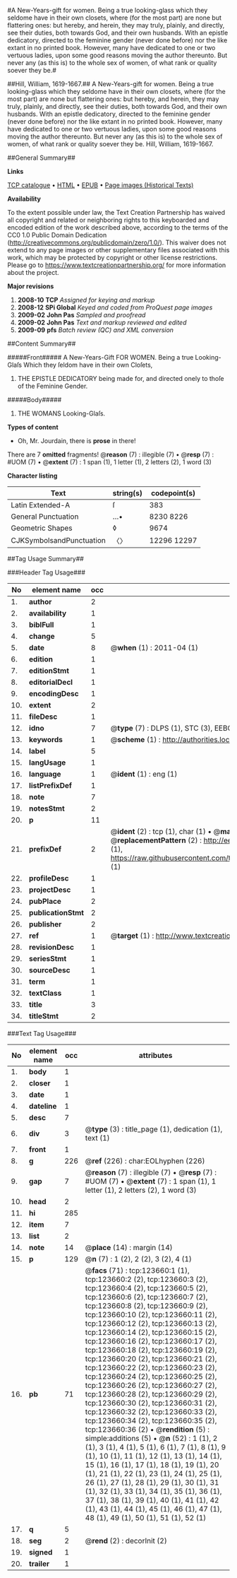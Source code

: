 #A New-Years-gift for women. Being a true looking-glass which they seldome have in their own closets, where (for the most part) are none but flattering ones: but hereby, and herein, they may truly, plainly, and directly, see their duties, both towards God, and their own husbands. With an epistle dedicatory, directed to the feminine gender (never done before) nor the like extant in no printed book. However, many have dedicated to one or two vertuous ladies, upon some good reasons moving the author thereunto. But never any (as this is) to the whole sex of women, of what rank or quality soever they be.#

##Hill, William, 1619-1667.##
A New-Years-gift for women. Being a true looking-glass which they seldome have in their own closets, where (for the most part) are none but flattering ones: but hereby, and herein, they may truly, plainly, and directly, see their duties, both towards God, and their own husbands. With an epistle dedicatory, directed to the feminine gender (never done before) nor the like extant in no printed book. However, many have dedicated to one or two vertuous ladies, upon some good reasons moving the author thereunto. But never any (as this is) to the whole sex of women, of what rank or quality soever they be.
Hill, William, 1619-1667.

##General Summary##

**Links**

[TCP catalogue](http://www.ota.ox.ac.uk/tcp/)  • 
[HTML](http://tei.it.ox.ac.uk/tcp/Texts-HTML/free/A86/A86361.html)  • 
[EPUB](http://tei.it.ox.ac.uk/tcp/Texts-EPUB/free/A86/A86361.epub) • 
[Page images (Historical Texts)](https://historicaltexts.jisc.ac.uk/eebo-99871255e)

**Availability**

To the extent possible under law, the Text Creation Partnership has waived all copyright and related or neighboring rights to this keyboarded and encoded edition of the work described above, according to the terms of the CC0 1.0 Public Domain Dedication (http://creativecommons.org/publicdomain/zero/1.0/). This waiver does not extend to any page images or other supplementary files associated with this work, which may be protected by copyright or other license restrictions. Please go to https://www.textcreationpartnership.org/ for more information about the project.

**Major revisions**

1. __2008-10__ __TCP__ *Assigned for keying and markup*
1. __2008-12__ __SPi Global__ *Keyed and coded from ProQuest page images*
1. __2009-02__ __John Pas__ *Sampled and proofread*
1. __2009-02__ __John Pas__ *Text and markup reviewed and edited*
1. __2009-09__ __pfs__ *Batch review (QC) and XML conversion*

##Content Summary##

#####Front#####
A New-Years-Gift FOR WOMEN. Being a true Looking-Glaſs Which they ſeldom have in their own Cloſets, 
1. THE EPISTLE DEDICATORY being made for, and directed onely to thoſe of the Feminine Gender.

#####Body#####

1. THE WOMANS Looking-Glaſs.

**Types of content**

  * Oh, Mr. Jourdain, there is **prose** in there!

There are 7 **omitted** fragments! 
 @__reason__ (7) : illegible (7)  •  @__resp__ (7) : #UOM (7)  •  @__extent__ (7) : 1 span (1), 1 letter (1), 2 letters (2), 1 word (3)

**Character listing**


|Text|string(s)|codepoint(s)|
|---|---|---|
|Latin Extended-A|ſ|383|
|General Punctuation|…•|8230 8226|
|Geometric Shapes|◊|9674|
|CJKSymbolsandPunctuation|〈〉|12296 12297|

##Tag Usage Summary##

###Header Tag Usage###

|No|element name|occ|attributes|
|---|---|---|---|
|1.|__author__|2||
|2.|__availability__|1||
|3.|__biblFull__|1||
|4.|__change__|5||
|5.|__date__|8| @__when__ (1) : 2011-04 (1)|
|6.|__edition__|1||
|7.|__editionStmt__|1||
|8.|__editorialDecl__|1||
|9.|__encodingDesc__|1||
|10.|__extent__|2||
|11.|__fileDesc__|1||
|12.|__idno__|7| @__type__ (7) : DLPS (1), STC (3), EEBO-CITATION (1), PROQUEST (1), VID (1)|
|13.|__keywords__|1| @__scheme__ (1) : http://authorities.loc.gov/ (1)|
|14.|__label__|5||
|15.|__langUsage__|1||
|16.|__language__|1| @__ident__ (1) : eng (1)|
|17.|__listPrefixDef__|1||
|18.|__note__|7||
|19.|__notesStmt__|2||
|20.|__p__|11||
|21.|__prefixDef__|2| @__ident__ (2) : tcp (1), char (1)  •  @__matchPattern__ (2) : ([0-9\-]+):([0-9IVX]+) (1), (.+) (1)  •  @__replacementPattern__ (2) : http://eebo.chadwyck.com/downloadtiff?vid=$1&page=$2 (1), https://raw.githubusercontent.com/textcreationpartnership/Texts/master/tcpchars.xml#$1 (1)|
|22.|__profileDesc__|1||
|23.|__projectDesc__|1||
|24.|__pubPlace__|2||
|25.|__publicationStmt__|2||
|26.|__publisher__|2||
|27.|__ref__|1| @__target__ (1) : http://www.textcreationpartnership.org/docs/. (1)|
|28.|__revisionDesc__|1||
|29.|__seriesStmt__|1||
|30.|__sourceDesc__|1||
|31.|__term__|1||
|32.|__textClass__|1||
|33.|__title__|3||
|34.|__titleStmt__|2||


###Text Tag Usage###

|No|element name|occ|attributes|
|---|---|---|---|
|1.|__body__|1||
|2.|__closer__|1||
|3.|__date__|1||
|4.|__dateline__|1||
|5.|__desc__|7||
|6.|__div__|3| @__type__ (3) : title_page (1), dedication (1), text (1)|
|7.|__front__|1||
|8.|__g__|226| @__ref__ (226) : char:EOLhyphen (226)|
|9.|__gap__|7| @__reason__ (7) : illegible (7)  •  @__resp__ (7) : #UOM (7)  •  @__extent__ (7) : 1 span (1), 1 letter (1), 2 letters (2), 1 word (3)|
|10.|__head__|2||
|11.|__hi__|285||
|12.|__item__|7||
|13.|__list__|2||
|14.|__note__|14| @__place__ (14) : margin (14)|
|15.|__p__|129| @__n__ (7) : 1 (2), 2 (2), 3 (2), 4 (1)|
|16.|__pb__|71| @__facs__ (71) : tcp:123660:1 (1), tcp:123660:2 (2), tcp:123660:3 (2), tcp:123660:4 (2), tcp:123660:5 (2), tcp:123660:6 (2), tcp:123660:7 (2), tcp:123660:8 (2), tcp:123660:9 (2), tcp:123660:10 (2), tcp:123660:11 (2), tcp:123660:12 (2), tcp:123660:13 (2), tcp:123660:14 (2), tcp:123660:15 (2), tcp:123660:16 (2), tcp:123660:17 (2), tcp:123660:18 (2), tcp:123660:19 (2), tcp:123660:20 (2), tcp:123660:21 (2), tcp:123660:22 (2), tcp:123660:23 (2), tcp:123660:24 (2), tcp:123660:25 (2), tcp:123660:26 (2), tcp:123660:27 (2), tcp:123660:28 (2), tcp:123660:29 (2), tcp:123660:30 (2), tcp:123660:31 (2), tcp:123660:32 (2), tcp:123660:33 (2), tcp:123660:34 (2), tcp:123660:35 (2), tcp:123660:36 (2)  •  @__rendition__ (5) : simple:additions (5)  •  @__n__ (52) : 1 (1), 2 (1), 3 (1), 4 (1), 5 (1), 6 (1), 7 (1), 8 (1), 9 (1), 10 (1), 11 (1), 12 (1), 13 (1), 14 (1), 15 (1), 16 (1), 17 (1), 18 (1), 19 (1), 20 (1), 21 (1), 22 (1), 23 (1), 24 (1), 25 (1), 26 (1), 27 (1), 28 (1), 29 (1), 30 (1), 31 (1), 32 (1), 33 (1), 34 (1), 35 (1), 36 (1), 37 (1), 38 (1), 39 (1), 40 (1), 41 (1), 42 (1), 43 (1), 44 (1), 45 (1), 46 (1), 47 (1), 48 (1), 49 (1), 50 (1), 51 (1), 52 (1)|
|17.|__q__|5||
|18.|__seg__|2| @__rend__ (2) : decorInit (2)|
|19.|__signed__|1||
|20.|__trailer__|1||
